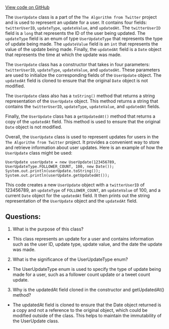 [View code on GitHub](https://github.com/misbahsy/the-algorithm/src/java/com/twitter/search/earlybird/common/userupdates/UserUpdate.java)

The `UserUpdate` class is a part of the `The Algorithm from Twitter` project and is used to represent an update for a user. It contains four fields: `twitterUserID`, `updateType`, `updateValue`, and `updatedAt`. The `twitterUserID` field is a `long` that represents the ID of the user being updated. The `updateType` field is an enum of type `UserUpdateType` that represents the type of update being made. The `updateValue` field is an `int` that represents the value of the update being made. Finally, the `updatedAt` field is a `Date` object that represents the time at which the update was made.

The `UserUpdate` class has a constructor that takes in four parameters: `twitterUserID`, `updateType`, `updateValue`, and `updatedAt`. These parameters are used to initialize the corresponding fields of the `UserUpdate` object. The `updatedAt` field is cloned to ensure that the original `Date` object is not modified.

The `UserUpdate` class also has a `toString()` method that returns a string representation of the `UserUpdate` object. This method returns a string that contains the `twitterUserID`, `updateType`, `updateValue`, and `updatedAt` fields.

Finally, the `UserUpdate` class has a `getUpdatedAt()` method that returns a copy of the `updatedAt` field. This method is used to ensure that the original `Date` object is not modified.

Overall, the `UserUpdate` class is used to represent updates for users in the `The Algorithm from Twitter` project. It provides a convenient way to store and retrieve information about user updates. Here is an example of how the `UserUpdate` class might be used:

```
UserUpdate userUpdate = new UserUpdate(123456789, UserUpdateType.FOLLOWER_COUNT, 100, new Date());
System.out.println(userUpdate.toString());
System.out.println(userUpdate.getUpdatedAt());
``` 

This code creates a new `UserUpdate` object with a `twitterUserID` of 123456789, an `updateType` of `FOLLOWER_COUNT`, an `updateValue` of 100, and a current `Date` object for the `updatedAt` field. It then prints out the string representation of the `UserUpdate` object and the `updatedAt` field.
## Questions: 
 1. What is the purpose of this class?
- This class represents an update for a user and contains information such as the user ID, update type, update value, and the date the update was made.

2. What is the significance of the UserUpdateType enum?
- The UserUpdateType enum is used to specify the type of update being made for a user, such as a follower count update or a tweet count update.

3. Why is the updatedAt field cloned in the constructor and getUpdatedAt() method?
- The updatedAt field is cloned to ensure that the Date object returned is a copy and not a reference to the original object, which could be modified outside of the class. This helps to maintain the immutability of the UserUpdate class.